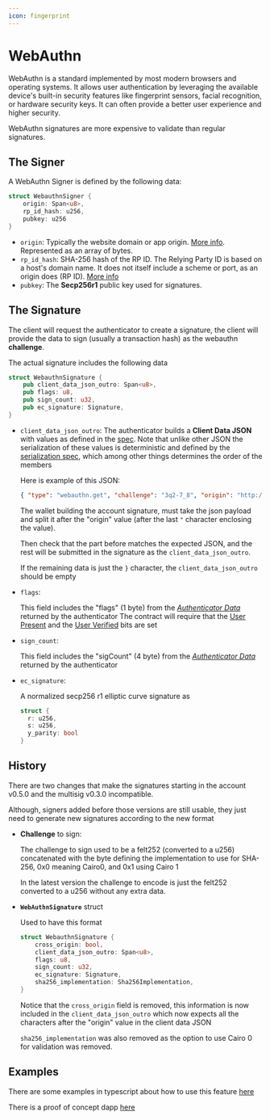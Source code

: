 ```yaml
---
icon: fingerprint
---
```


# WebAuthn

WebAuthn is a standard implemented by most modern browsers and operating systems. It allows user authentication by leveraging the available device's built-in security features like fingerprint sensors, facial recognition, or hardware security keys. It can often provide a better user experience and higher security.

WebAuthn signatures are more expensive to validate than regular signatures.

## The Signer

A WebAuthn Signer is defined by the following data:

```rust
struct WebauthnSigner {
    origin: Span<u8>,
    rp_id_hash: u256,
    pubkey: u256
}
```

* `origin`: Typically the website domain or app origin. [More info](https://www.w3.org/TR/webauthn/). Represented as an array of bytes.
* `rp_id_hash`: SHA-256 hash of the RP ID. The Relying Party ID is based on a host's domain name. It does not itself include a scheme or port, as an origin does (RP ID). [More info](https://www.w3.org/TR/webauthn/#relying-party-identifier)
* `pubkey`: The **Secp256r1** public key used for signatures.

## The Signature

The client will request the authenticator to create a signature, the client will provide the data to sign (usually a transaction hash) as the webauthn **challenge**.

The actual signature includes the following data

```rust
struct WebauthnSignature {
    pub client_data_json_outro: Span<u8>,
    pub flags: u8,
    pub sign_count: u32,
    pub ec_signature: Signature,
}
```

*   `client_data_json_outro`: The authenticator builds a **Client Data JSON** with values as defined in the [spec](https://www.w3.org/TR/webauthn/#dictdef-collectedclientdata). Note that unlike other JSON the serialization of these values is deterministic and defined by the [serialization spec](https://www.w3.org/TR/webauthn/#clientdatajson-verification), which among other things determines the order of the members

    Here is example of this JSON:

    ```json
    { "type": "webauthn.get", "challenge": "3q2-7_8", "origin": "http://argent.xyz", "crossOrigin": false }
    ```

    The wallet building the account signature, must take the json payload and split it after the "origin" value (after the last `"` character enclosing the value).

    Then check that the part before matches the expected JSON, and the rest will be submitted in the signature as the `client_data_json_outro`.

    If the remaining data is just the `}` character, the `client_data_json_outro` should be empty
*   `flags`:

    This field includes the "flags" (1 byte) from the [_Authenticator Data_](https://www.w3.org/TR/webauthn/#sctn-authenticator-data) returned by the authenticator The contract will require that the [User Present](https://www.w3.org/TR/webauthn/#concept-user-present) and the [User Verified](https://www.w3.org/TR/webauthn/#concept-user-verified) bits are set
*   `sign_count`:

    This field includes the "sigCount" (4 byte) from the [_Authenticator Data_](https://www.w3.org/TR/webauthn/#sctn-authenticator-data) returned by the authenticator
*   `ec_signature`:

    A normalized secp256 r1 elliptic curve signature as

    ```rust
    struct {
      r: u256,
      s: u256,
      y_parity: bool
    }
    ```

## History

There are two changes that make the signatures starting in the account v0.5.0 and the multisig v0.3.0 incompatible.

Although, signers added before those versions are still usable, they just need to generate new signatures according to the new format

*   **Challenge** to sign:

    The challenge to sign used to be a felt252 (converted to a u256) concatenated with the byte defining the implementation to use for SHA-256, 0x0 meaning Cairo0, and 0x1 using Cairo 1

    In the latest version the challenge to encode is just the felt252 converted to a u256 without any extra data.
*   **`WebAuthnSignature`** struct

    Used to have this format

    ```rust
    struct WebauthnSignature {
        cross_origin: bool,
        client_data_json_outro: Span<u8>,
        flags: u8,
        sign_count: u32,
        ec_signature: Signature,
        sha256_implementation: Sha256Implementation,
    }
    ```

    Notice that the `cross_origin` field is removed, this information is now included in the `client_data_json_outro` which now expects all the characters after the "origin" value in the client data JSON

    `sha256_implementation` was also removed as the option to use Cairo 0 for validation was removed.

## Examples

There are some examples in typescript about how to use this feature [here](../lib/signers/webauthn.ts)

There is a proof of concept dapp [here](../examples/webauthn/)
